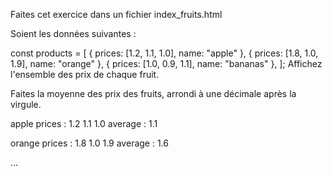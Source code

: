 Faites cet exercice dans un fichier index_fruits.html

Soient les données suivantes :

const products = [
  { prices: [1.2, 1.1, 1.0], name: "apple" },
  { prices: [1.8, 1.0, 1.9], name: "orange" },
  { prices: [1.0, 0.9, 1.1], name: "bananas" },
];
Affichez l'ensemble des prix de chaque fruit.

Faites la moyenne des prix des fruits, arrondi à une décimale après la virgule.


apple
  prices :
    1.2
    1.1
    1.0
  average : 1.1

orange
  prices :
    1.8
    1.0
    1.9
  average :  1.6

...
